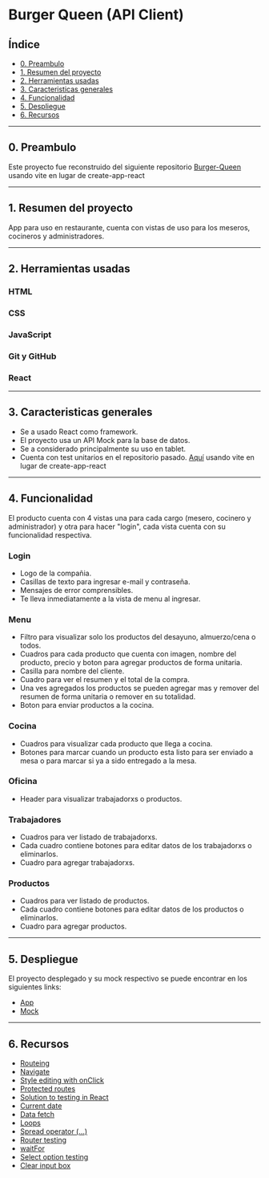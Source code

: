 # Burger Queen (API Client)

## Índice

* [0. Preambulo](#1-preambulo)
* [1. Resumen del proyecto](#1-resumen-del-proyecto)
* [2. Herramientas usadas](#2-herramientas-usadas)
* [3. Caracteristicas generales](#3-caracteristicas-generales)
* [4. Funcionalidad](#4-funcionalidad)
* [5. Despliegue](#5-despliegue)
* [6. Recursos](#6-recursos)

***

## 0. Preambulo

Este proyecto fue reconstruido del siguiente repositorio [Burger-Queen](https://github.com/AlexVYard/DEV004-burger-queen-api-client) usando vite en lugar de create-app-react

***

## 1. Resumen del proyecto

App para uso en restaurante, cuenta con vistas de uso para los meseros, cocineros y administradores.

***

## 2. Herramientas usadas

### HTML

### CSS

### JavaScript

### Git y GitHub

### React

***

## 3. Caracteristicas generales

* Se a usado React como framework.
* El proyecto usa un API Mock para la base de datos.
* Se a considerado principalmente su uso en tablet.
* Cuenta con test unitarios en el repositorio pasado. [Aquí](https://github.com/AlexVYard/DEV004-burger-queen-api-client) usando vite en lugar de create-app-react

***

## 4. Funcionalidad

El producto cuenta con 4 vistas una para cada cargo (mesero, cocinero y administrador) y otra para hacer "login", cada vista cuenta con su funcionalidad respectiva.

### Login

* Logo de la compañia.
* Casillas de texto para ingresar e-mail y contraseña.
* Mensajes de error comprensibles.
* Te lleva inmediatamente a la vista de menu al ingresar.

### Menu

* Filtro para visualizar solo los productos del desayuno, almuerzo/cena o todos.
* Cuadros para cada producto que cuenta con imagen, nombre del producto, precio y boton para agregar productos de forma unitaria.
* Casilla para nombre del cliente.
* Cuadro para ver el resumen y el total de la compra.
* Una ves agregados los productos se pueden agregar mas y remover del resumen de forma unitaria o remover en su totalidad.
* Boton para enviar productos a la cocina.

### Cocina

* Cuadros para visualizar cada producto que llega a cocina.
* Botones para marcar cuando un producto esta listo para ser enviado a mesa o para marcar si ya a sido entregado a la mesa.

### Oficina

* Header para visualizar trabajadorxs o productos.

### Trabajadores

* Cuadros para ver listado de trabajadorxs.
* Cada cuadro contiene botones para editar datos de los trabajadorxs o eliminarlos.
* Cuadro para agregar trabajadorxs.

### Productos

* Cuadros para ver listado de productos.
* Cada cuadro contiene botones para editar datos de los productos o eliminarlos.
* Cuadro para agregar productos.

***

## 5. Despliegue

El proyecto desplegado y su mock respectivo se puede encontrar en los siguientes links:

* [App](https://burger-queen-new.vercel.app/)
* [Mock](https://burger-queen-api-mock-alexa.glitch.me/)

***

## 6. Recursos

* [Routeing](https://www.youtube.com/watch?v=Ul3y1LXxzdU)
* [Navigate](https://stackoverflow.com/questions/64838587/how-to-properly-use-usehistory-from-react-router-dom)
* [Style editing with onClick](https://bobbyhadz.com/blog/react-change-style-on-click)
* [Protected routes](https://www.youtube.com/watch?v=2k8NleFjG7I)
* [Solution to testing in React](https://testing-library.com/docs/react-testing-library/intro/#the-problem)
* [Current date](https://stackoverflow.com/questions/43744312/react-js-get-current-date)
* [Data fetch](https://www.developerway.com/posts/how-to-fetch-data-in-react)
* [Loops](https://www.pluralsight.com/guides/how-to-implement-a-component-%22loop%22-with-react)
* [Spread operator (...)](https://fjolt.com/article/javascript-three-dots-spread-operator)
* [Router testing](https://testing-library.com/docs/example-react-router/)
* [waitFor](https://testing-library.com/docs/dom-testing-library/api-async/#waitfor)
* [Select option testing](https://stackoverflow.com/questions/57946870/how-to-select-an-option-from-a-select-list-with-react-testing-library)
* [Clear input box](https://timmousk.com/blog/react-clear-input/#:~:text=The%20easiest%20way%20to%20clear%20an%20uncontrolled%20input%20is%20to,current.)
